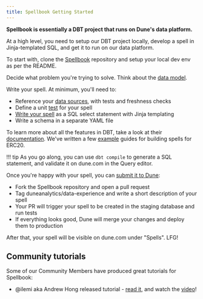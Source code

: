 ```yaml
---
title: Spellbook Getting Started
---
```


**Spellbook is essentially a DBT project that runs on Dune's data platform.**

At a high level, you need to setup our DBT project locally, develop a spell in Jinja-templated SQL, and get it to run on our data platform.

To start with, clone the [Spellbook](https://github.com/duneanalytics/spellbook/index.md) repository and setup your local dev env as per the README.

Decide what problem you're trying to solve. Think about the [data model](data-modelling.md).

Write your spell. At minimum, you'll need to:

- Reference your [data sources](data-sources.md), with tests and freshness checks
- Define a unit [test](tests.md) for your spell
- [Write your spell](spells.md) as a SQL select statement with Jinja templating
- Write a schema in a separate YAML file

To learn more about all the features in DBT, take a look at their [documentation](https://docs.getdbt.com/docs/introduction). We've written a few [example](../spellbook/examples/index.md) guides for building spells for ERC20.

!!! tip
    As you go along, you can use `dbt compile` to generate a SQL statement, and validate it on dune.com in the Query editor.

Once you're happy with your spell, you can [submit it to Dune](submissions.md):

- Fork the Spellbook repository and open a pull request
- Tag duneanalytics/data-experience and write a short description of your spell
- Your PR will trigger your spell to be created in the staging database and run tests
- If everything looks good, Dune will merge your changes and deploy them to production

After that, your spell will be visible on dune.com under "Spells". LFG!


## Community tutorials

Some of our Community Members have produced great tutorials for Spellbook:

- @ilemi aka Andrew Hong released tutorial - [read it](https://ath.mirror.xyz/K-S_Mwhj7osTBqN-AOWbCmfNn9TZViEkzICCmK-oObM), and watch the [video](https://www.youtube.com/watch?v=7zReSzVdV2s)!